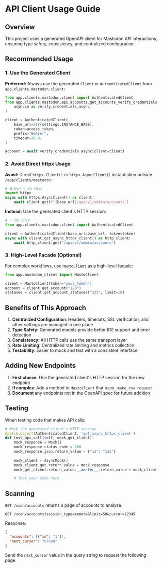 # API Client Usage Guide

## Overview

This project uses a generated OpenAPI client for Mastodon API interactions, ensuring type safety, consistency, and centralized configuration.

## Recommended Usage

### 1. Use the Generated Client

**Preferred:** Always use the generated `Client` or `AuthenticatedClient` from `app.clients.mastodon.client`:

```python
from app.clients.mastodon.client import AuthenticatedClient
from app.clients.mastodon.api.accounts.get_accounts_verify_credentials import (
    asyncio as verify_credentials_async,
)

client = AuthenticatedClient(
    base_url=str(settings.INSTANCE_BASE),
    token=access_token,
    prefix="Bearer",
    timeout=10.0,
)

account = await verify_credentials_async(client=client)
```

### 2. Avoid Direct httpx Usage

**Avoid:** Direct `httpx.Client()` or `httpx.AsyncClient()` instantiation outside `/app/clients/mastodon`:

```python
# ❌ Don't do this
import httpx
async with httpx.AsyncClient() as client:
    await client.get(f"{base_url}/api/v1/admin/accounts")
```

**Instead:** Use the generated client's HTTP session:

```python
# ✅ Do this
from app.clients.mastodon.client import AuthenticatedClient

client = AuthenticatedClient(base_url=base_url, token=token)
async with client.get_async_httpx_client() as http_client:
    await http_client.get("/api/v1/admin/accounts")
```

### 3. High-Level Facade (Optional)

For complex workflows, use `MastoClient` as a high-level facade:

```python
from app.mastodon_client import MastoClient

client = MastoClient(token="your_token")
account = client.get_account("123")
statuses = client.get_account_statuses("123", limit=10)
```

## Benefits of This Approach

1. **Centralized Configuration**: Headers, timeouts, SSL verification, and other settings are managed in one place
2. **Type Safety**: Generated models provide better IDE support and error detection
3. **Consistency**: All HTTP calls use the same transport layer
4. **Rate Limiting**: Centralized rate limiting and metrics collection
5. **Testability**: Easier to mock and test with a consistent interface

## Adding New Endpoints

1. **First choice**: Use the generated client's HTTP session for the new endpoint
2. **If complex**: Add a method to `MastoClient` that uses `_make_raw_request`
3. **Document** any endpoints not in the OpenAPI spec for future addition

## Testing

When testing code that makes API calls:

```python
# Mock the generated client's HTTP session
@patch.object(AuthenticatedClient, 'get_async_httpx_client')
def test_api_call(self, mock_get_client):
    mock_response = Mock()
    mock_response.status_code = 200
    mock_response.json.return_value = {"id": "123"}
    
    mock_client = AsyncMock()
    mock_client.get.return_value = mock_response
    mock_get_client.return_value.__aenter__.return_value = mock_client

    # Test your code here
```

## Scanning

`GET /scan/accounts` returns a page of accounts to analyze.

```http
GET /scan/accounts?session_type=remote&limit=50&cursor=12345
```

Response:

```json
{
  "accounts": [{"id": "1"}],
  "next_cursor": "67890"
}
```

Send the `next_cursor` value in the query string to request the following page.
